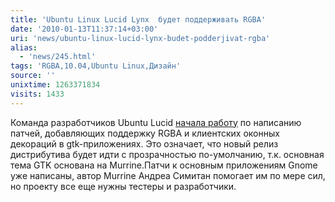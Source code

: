 ```yaml
---
title: 'Ubuntu Linux Lucid Lynx  будет поддерживать RGBA'
date: '2010-01-13T11:37:14+03:00'
uri: 'news/ubuntu-linux-lucid-lynx-budet-podderjivat-rgba'
alias: 
  - 'news/245.html'
tags: 'RGBA,10.04,Ubuntu Linux,Дизайн'
source: ''
unixtime: 1263371834
visits: 1433
---
```

Команда разработчиков Ubuntu Lucid [начала работу](http://bugs.launchpad.net/ubuntu/+source/gtk+2.0/+bug/491521) по написанию патчей, добавляющих поддержку RGBA и клиентских оконных декораций в gtk-приложениях. Это означает, что новый релиз дистрибутива будет идти с прозрачностью по-умолчанию, т.к. основная тема GTK основана на Murrine.Патчи к основным приложениям Gnome уже написаны, автор Murrine Андреа Симитан помогает им по мере сил, но проекту все еще нужны тестеры и разработчики.
